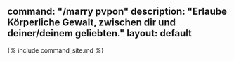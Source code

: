 command: "/marry pvpon"
description: "Erlaube Körperliche Gewalt, zwischen dir und deiner/deinem geliebten."
layout: default
---
{% include command_site.md %}
